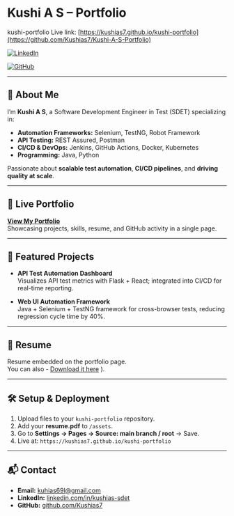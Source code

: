 
# Kushi A S – Portfolio

kushi-portfolio
Live link: [https://kushias7.github.io/kushi-portfolio](https://github.com/Kushias7/Kushi-A-S-Portfolio)

[![LinkedIn](https://img.shields.io/badge/LinkedIn-Kushi%20A%20S-blue)](https://linkedin.com/in/kushias-sdet)  

[![GitHub](https://img.shields.io/badge/GitHub-Kushias7-black)](https://github.com/Kushias7)

---

## 👋 About Me
I’m **Kushi A S**, a Software Development Engineer in Test (SDET) specializing in:
- **Automation Frameworks:** Selenium, TestNG, Robot Framework  
- **API Testing:** REST Assured, Postman  
- **CI/CD & DevOps:** Jenkins, GitHub Actions, Docker, Kubernetes  
- **Programming:** Java, Python  

Passionate about **scalable test automation**, **CI/CD pipelines**, and **driving quality at scale**.

---

## 🚀 Live Portfolio
**[View My Portfolio](https://kushias7.github.io/kushi-portfolio)**  
Showcasing projects, skills, resume, and GitHub activity in a single page.

---

## 📂 Featured Projects
- **API Test Automation Dashboard**  
  Visualizes API test metrics with Flask + React; integrated into CI/CD for real-time reporting.

- **Web UI Automation Framework**  
  Java + Selenium + TestNG framework for cross-browser tests, reducing regression cycle time by 40%.

---

## 📄 Resume
Resume embedded on the portfolio page.  
You can also - [Download it here](https://github.com/Kushias7/Kushi-A-S-Portfolio/raw/main/SDET-1%20Resume_Kushi%20.A%20S.pdf)
).

---

## 🛠 Setup & Deployment
1. Upload files to your `kushi-portfolio` repository.  
2. Add your **resume.pdf** to `/assets`.  
3. Go to **Settings → Pages → Source: main branch / root** → Save.  
4. Live at: `https://kushias7.github.io/kushi-portfolio`

---

## 📬 Contact
- **Email:** kuhias69l@gmail.com  
- **LinkedIn:** [linkedin.com/in/kushias-sdet](https://linkedin.com/in/kushias-sdet)  
- **GitHub:** [github.com/Kushias7](https://github.com/Kushias7)
